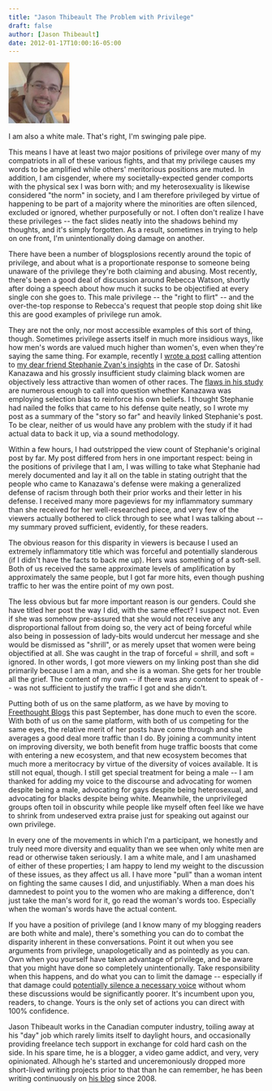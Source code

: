 ```yaml
---
title: "Jason Thibeault The Problem with Privilege"
draft: false
author: [Jason Thibeault]
date: 2012-01-17T10:00:16-05:00
---
```


![](/uploads/2012/01/c403ad2296807115c42af3d0f94b8b81.jpeg)

I am also a white male. That's right, I'm swinging pale pipe.

This means I have at least two major positions of privilege over many of my compatriots in all of these various fights, and that my privilege causes my words to be amplified while others' meritorious positions are muted. In addition, I am cisgender, where my societally-expected gender comports with the physical sex I was born with; and my heterosexuality is likewise considered "the norm" in society, and I am therefore privileged by virtue of happening to be part of a majority where the minorities are often silenced, excluded or ignored, whether purposefully or not. I often don't realize I have these privileges -- the fact slides neatly into the shadows behind my thoughts, and it's simply forgotten. As a result, sometimes in trying to help on one front, I'm unintentionally doing damage on another.

There have been a number of blogsplosions recently around the topic of privilege, and about what is a proportionate response to someone being unaware of the privilege they're both claiming and abusing. Most recently, there's been a good deal of discussion around Rebecca Watson, shortly after doing a speech about how much it sucks to be objectified at every single con she goes to. This male privilege -- the "right to flirt" -- and the over-the-top response to Rebecca's request that people stop doing shit like this are good examples of privilege run amok.

They are not the only, nor most accessible examples of this sort of thing, though. Sometimes privilege asserts itself in much more insidious ways, like how men's words are valued much higher than women's, even when they're saying the same thing. For example, recently I [wrote a post](http://freethoughtblogs.com/lousycanuck/2011/06/20/fellow-racists-come-to-the-defense-of-kanazawa/) calling attention to [my dear friend Stephanie Zvan's insights](http://almostdiamonds.blogspot.com/2011/06/with-friends-like-these.html) in the case of Dr. Satoshi Kanazawa and his grossly insufficient study claiming black women are objectively less attractive than women of other races. The [flaws in his study](http://www.scientificamerican.com/blog/post.cfm?id=the-datas-in-satoshi-kanazawa-is-a-2011-05-23) are numerous enough to call into question whether Kanazawa was employing selection bias to reinforce his own beliefs. I thought Stephanie had nailed the folks that came to his defense quite neatly, so I wrote my post as a summary of the "story so far" and heavily linked Stephanie's post. To be clear, neither of us would have any problem with the study if it had actual data to back it up, via a sound methodology.

Within a few hours, I had outstripped the view count of Stephanie's original post by far. My post differed from hers in one important respect: being in the positions of privilege that I am, I was willing to take what Stephanie had merely documented and lay it all on the table in stating outright that the people who came to Kanazawa's defense were making a generalized defense of racism through both their prior works and their letter in his defense. I received many more pageviews for my inflammatory summary than she received for her well-researched piece, and very few of the viewers actually bothered to click through to see what I was talking about -- my summary proved sufficient, evidently, for these readers.

The obvious reason for this disparity in viewers is because I used an extremely inflammatory title which was forceful and potentially slanderous (if I didn't have the facts to back me up). Hers was something of a soft-sell. Both of us received the same approximate levels of amplification by approximately the same people, but I got far more hits, even though pushing traffic to her was the entire point of my own post.

The less obvious but far more important reason is our genders. Could she have titled her post the way I did, with the same effect? I suspect not. Even if she was somehow pre-assured that she would not receive any disproportional fallout from doing so, the very act of being forceful while also being in possession of lady-bits would undercut her message and she would be dismissed as "shrill", or as merely upset that women were being objectified at all. She was caught in the trap of forceful = shrill, and soft = ignored. In other words, I got more viewers on my linking post than she did primarily because I am a man, and she is a woman. She gets for her trouble all the grief. The content of my own -- if there was any content to speak of -- was not sufficient to justify the traffic I got and she didn't.

Putting both of us on the same platform, as we have by moving to [Freethought Blogs](http://freethoughtblogs.com) this past September, has done much to even the score. With both of us on the same platform, with both of us competing for the same eyes, the relative merit of her posts have come through and she averages a good deal more traffic than I do. By joining a community intent on improving diversity, we both benefit from huge traffic boosts that come with entering a new ecosystem, and that new ecosystem becomes that much more a meritocracy by virtue of the diversity of voices available. It is still not equal, though. I still get special treatment for being a male -- I am thanked for adding my voice to the discourse and advocating for women despite being a male, advocating for gays despite being heterosexual, and advocating for blacks despite being white. Meanwhile, the unprivileged groups often toil in obscurity while people like myself often feel like we have to shrink from undeserved extra praise just for speaking out against our own privilege.

In every one of the movements in which I'm a participant, we honestly and truly need more diversity and equality than we see when only white men are read or otherwise taken seriously. I am a white male, and I am unashamed of either of these properties; I am happy to lend my weight to the discussion of these issues, as they affect us all. I have more "pull" than a woman intent on fighting the same causes I did, and unjustifiably. When a man does his damnedest to point you to the women who are making a difference, don't just take the man's word for it, go read the woman's words too. Especially when the woman's words have the actual content.

If you have a position of privilege (and I know many of my blogging readers are both white and male), there's something you can do to combat the disparity inherent in these conversations. Point it out when you see arguments from privilege, unapologetically and as pointedly as you can. Own when you yourself have taken advantage of privilege, and be aware that you might have done so completely unintentionally. Take responsibility when this happens, and do what you can to limit the damage -- especially if that damage could [potentially silence a necessary voice](http://almostdiamonds.blogspot.com/2011/06/i-do-this-why.html) without whom these discussions would be significantly poorer. It's incumbent upon you, readers, to change. Yours is the only set of actions you can direct with 100% confidence.


Jason Thibeault works in the Canadian computer industry, toiling away at his "day" job which rarely limits itself to daylight hours, and occasionally providing freelance tech support in exchange for cold hard cash on the side. In his spare time, he is a blogger, a video game addict, and very, very opinionated. Alhough he's started and unceremoniously dropped more short-lived writing projects prior to that than he can remember, he has been writing continuously on [his blog](http://freethoughtblogs.com/lousycanuck/) since 2008.
